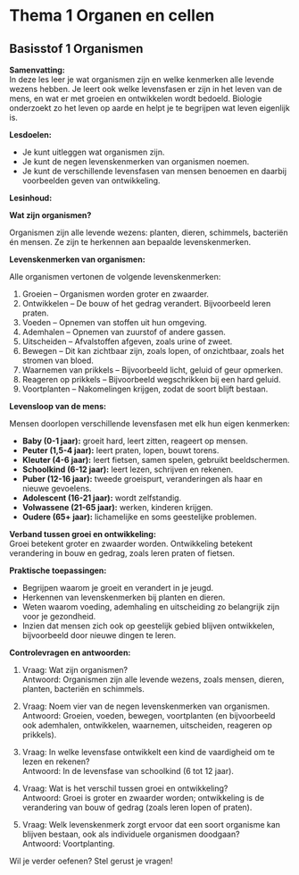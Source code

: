 # Thema 1 Organen en cellen 

## Basisstof 1 Organismen

<!--
**Tags:**  
#biologie #organismen #basisstof1 #levenskenmerken #levensfasen #groei #ontwikkeling
-->

**Samenvatting:**  
In deze les leer je wat organismen zijn en welke kenmerken alle levende wezens hebben. Je leert ook welke levensfasen er zijn in het leven van de mens, en wat er met groeien en ontwikkelen wordt bedoeld. Biologie onderzoekt zo het leven op aarde en helpt je te begrijpen wat leven eigenlijk is.

**Lesdoelen:**  
- Je kunt uitleggen wat organismen zijn.
- Je kunt de negen levenskenmerken van organismen noemen.
- Je kunt de verschillende levensfasen van mensen benoemen en daarbij voorbeelden geven van ontwikkeling.

**Lesinhoud:**  

**Wat zijn organismen?**  

Organismen zijn alle levende wezens: planten, dieren, schimmels, bacteriën én mensen. Ze zijn te herkennen aan bepaalde levenskenmerken.

**Levenskenmerken van organismen:**  

Alle organismen vertonen de volgende levenskenmerken:
1. Groeien – Organismen worden groter en zwaarder.
2. Ontwikkelen – De bouw of het gedrag verandert. Bijvoorbeeld leren praten.
3. Voeden – Opnemen van stoffen uit hun omgeving.
4. Ademhalen – Opnemen van zuurstof of andere gassen.
5. Uitscheiden – Afvalstoffen afgeven, zoals urine of zweet.
6. Bewegen – Dit kan zichtbaar zijn, zoals lopen, of onzichtbaar, zoals het stromen van bloed.
7. Waarnemen van prikkels – Bijvoorbeeld licht, geluid of geur opmerken.
8. Reageren op prikkels – Bijvoorbeeld wegschrikken bij een hard geluid.
9. Voortplanten – Nakomelingen krijgen, zodat de soort blijft bestaan.

**Levensloop van de mens:**  

Mensen doorlopen verschillende levensfasen met elk hun eigen kenmerken:

- **Baby (0-1 jaar):** groeit hard, leert zitten, reageert op mensen.
- **Peuter (1,5-4 jaar):** leert praten, lopen, bouwt torens.
- **Kleuter (4-6 jaar):** leert fietsen, samen spelen, gebruikt beeldschermen.
- **Schoolkind (6-12 jaar):** leert lezen, schrijven en rekenen.
- **Puber (12-16 jaar):** tweede groeispurt, veranderingen als haar en nieuwe gevoelens.
- **Adolescent (16-21 jaar):** wordt zelfstandig.
- **Volwassene (21-65 jaar):** werken, kinderen krijgen.
- **Oudere (65+ jaar):** lichamelijke en soms geestelijke problemen.

**Verband tussen groei en ontwikkeling:**  
Groei betekent groter en zwaarder worden. Ontwikkeling betekent verandering in bouw en gedrag, zoals leren praten of fietsen.

**Praktische toepassingen:**  

- Begrijpen waarom je groeit en verandert in je jeugd.
- Herkennen van levenskenmerken bij planten en dieren.
- Weten waarom voeding, ademhaling en uitscheiding zo belangrijk zijn voor je gezondheid.
- Inzien dat mensen zich ook op geestelijk gebied blijven ontwikkelen, bijvoorbeeld door nieuwe dingen te leren.



**Controlevragen en antwoorden:**

1. Vraag: Wat zijn organismen?  
   Antwoord: Organismen zijn alle levende wezens, zoals mensen, dieren, planten, bacteriën en schimmels.

2. Vraag: Noem vier van de negen levenskenmerken van organismen.  
   Antwoord: Groeien, voeden, bewegen, voortplanten (en bijvoorbeeld ook ademhalen, ontwikkelen, waarnemen, uitscheiden, reageren op prikkels).

3. Vraag: In welke levensfase ontwikkelt een kind de vaardigheid om te lezen en rekenen?  
   Antwoord: In de levensfase van schoolkind (6 tot 12 jaar).

4. Vraag: Wat is het verschil tussen groei en ontwikkeling?  
   Antwoord: Groei is groter en zwaarder worden; ontwikkeling is de verandering van bouw of gedrag (zoals leren lopen of praten).

5. Vraag: Welk levenskenmerk zorgt ervoor dat een soort organisme kan blijven bestaan, ook als individuele organismen doodgaan?  
   Antwoord: Voortplanting.



Wil je verder oefenen? Stel gerust je vragen!